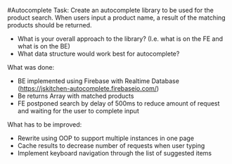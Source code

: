 #Autocomplete
Task:
Create an autocomplete library to be used for the product search. When users input a product name, a result of the matching products should be returned.
- What is your overall approach to the library? (I.e. what is on the FE and what is on the BE)
- What data structure would work best for autocomplete?

What was done:
- BE implemented using Firebase with Realtime Database (https://jskitchen-autocomplete.firebaseio.com/)
- Be returns Array with matched products
- FE postponed search by delay of 500ms to reduce amount of request and waiting for the user to complete input

What has to be improved:
- Rewrite using OOP to support multiple instances in one page
- Cache results to decrease number of requests when user typing
- Implement keyboard navigation through the list of suggested items
